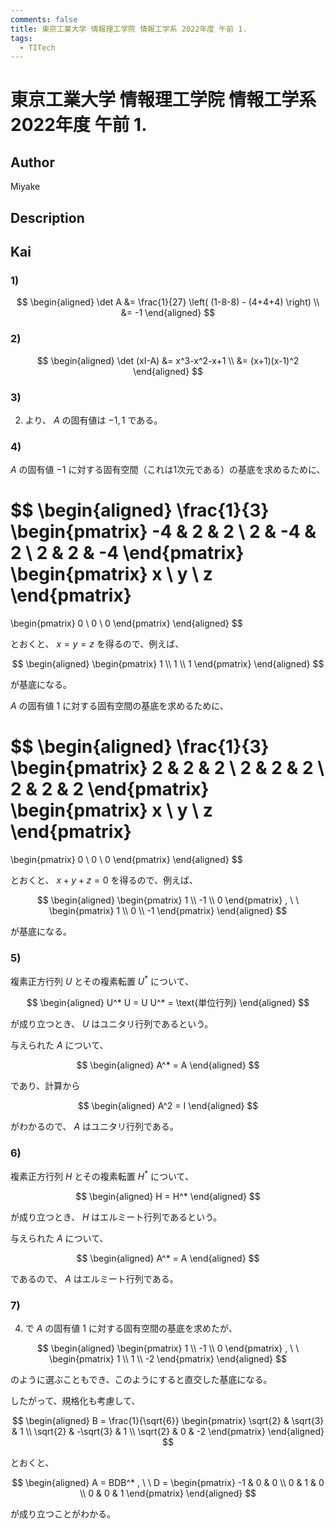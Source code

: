 ```yaml
---
comments: false
title: 東京工業大学 情報理工学院 情報工学系 2022年度 午前 1.
tags:
  - TITech
---
```

# 東京工業大学 情報理工学院 情報工学系 2022年度 午前 1.

## **Author**
Miyake

## **Description**

## **Kai**
### 1)

$$
  \begin{aligned}
  \det A
  &= \frac{1}{27} \left( (1-8-8) - (4+4+4) \right)
  \\
  &= -1
  \end{aligned}
$$

### 2)

$$
  \begin{aligned}
  \det (xI-A)
  &= x^3-x^2-x+1
  \\
  &= (x+1)(x-1)^2
  \end{aligned}
$$

### 3)
2) より、 $A$ の固有値は $-1, 1$ である。

### 4)
$A$ の固有値 $-1$ に対する固有空間（これは1次元である）の基底を求めるために、

$$
\begin{aligned}
\frac{1}{3} \begin{pmatrix} -4 & 2 & 2 \\ 2 & -4 & 2 \\ 2 & 2 & -4 \end{pmatrix}
\begin{pmatrix} x \\ y \\ z \end{pmatrix}
=
\begin{pmatrix} 0 \\ 0 \\ 0 \end{pmatrix}
\end{aligned}
$$

とおくと、 $x=y=z$ を得るので、例えば、

$$
\begin{aligned}
\begin{pmatrix} 1 \\ 1 \\ 1 \end{pmatrix}
\end{aligned}
$$

が基底になる。

$A$ の固有値 $1$ に対する固有空間の基底を求めるために、

$$
\begin{aligned}
\frac{1}{3} \begin{pmatrix} 2 & 2 & 2 \\ 2 & 2 & 2 \\ 2 & 2 & 2 \end{pmatrix}
\begin{pmatrix} x \\ y \\ z \end{pmatrix}
=
\begin{pmatrix} 0 \\ 0 \\ 0 \end{pmatrix}
\end{aligned}
$$

とおくと、 $x+y+z=0$ を得るので、例えば、

$$
\begin{aligned}
\begin{pmatrix} 1 \\ -1 \\ 0 \end{pmatrix}
, \ \ 
\begin{pmatrix} 1 \\ 0 \\ -1 \end{pmatrix}
\end{aligned}
$$

が基底になる。

### 5)
複素正方行列 $U$ とその複素転置 $U^*$ について、

$$
\begin{aligned}
U^* U = U U^* = \text{単位行列}
\end{aligned}
$$

が成り立つとき、 $U$ はユニタリ行列であるという。

与えられた $A$ について、

$$
\begin{aligned}
A^* = A
\end{aligned}
$$

であり、計算から

$$
\begin{aligned}
A^2 = I
\end{aligned}
$$

がわかるので、 $A$ はユニタリ行列である。

### 6)
複素正方行列 $H$ とその複素転置 $H^*$ について、

$$
\begin{aligned}
H = H^*
\end{aligned}
$$

が成り立つとき、 $H$ はエルミート行列であるという。

与えられた $A$ について、

$$
\begin{aligned}
A^* = A
\end{aligned}
$$

であるので、 $A$ はエルミート行列である。

### 7)
4) で $A$ の固有値 $1$ に対する固有空間の基底を求めたが、

$$
\begin{aligned}
\begin{pmatrix} 1 \\ -1 \\ 0 \end{pmatrix}
, \ \ 
\begin{pmatrix} 1 \\ 1 \\ -2 \end{pmatrix}
\end{aligned}
$$

のように選ぶこともでき、このようにすると直交した基底になる。

したがって、規格化も考慮して、

$$
\begin{aligned}
B
= \frac{1}{\sqrt{6}} \begin{pmatrix}
\sqrt{2} & \sqrt{3} & 1 \\ \sqrt{2} & -\sqrt{3} & 1 \\ \sqrt{2} & 0 & -2 \end{pmatrix}
\end{aligned}
$$

とおくと、

$$
\begin{aligned}
A = BDB^*
, \ \ 
D = \begin{pmatrix} -1 & 0 & 0 \\ 0 & 1 & 0 \\ 0 & 0 & 1 \end{pmatrix}
\end{aligned}
$$

が成り立つことがわかる。
